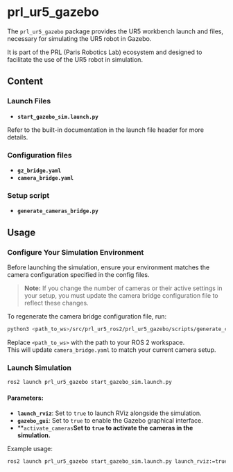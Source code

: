 # prl_ur5_gazebo

The `prl_ur5_gazebo` package provides the UR5 workbench launch and files, necessary for simulating the UR5 robot in Gazebo.

It is part of the PRL (Paris Robotics Lab) ecosystem and designed to facilitate the use of the UR5 robot in simulation.

## Content

### Launch Files
- **`start_gazebo_sim.launch.py`**  

Refer to the built-in documentation in the launch file header for more details.

### Configuration files
- **`gz_bridge.yaml`**
- **`camera_bridge.yaml`**

### Setup script
- **`generate_cameras_bridge.py`**

## Usage

### Configure Your Simulation Environment

Before launching the simulation, ensure your environment matches the camera configuration specified in the config files.

> **Note:** If you change the number of cameras or their active settings in your setup, you must update the camera bridge configuration file to reflect these changes.

To regenerate the camera bridge configuration file, run:

```bash
python3 <path_to_ws>/src/prl_ur5_ros2/prl_ur5_gazebo/scripts/generate_cameras_bridge.py -o <path_to_ws>/src/prl_ur5_ros2/prl_ur5_gazebo/config/camera_bridge.yaml
```

Replace `<path_to_ws>` with the path to your ROS 2 workspace.  
This will update `camera_bridge.yaml` to match your current camera setup.



### Launch Simulation

```bash
ros2 launch prl_ur5_gazebo start_gazebo_sim.launch.py
```

#### Parameters:
- **`launch_rviz`**: Set to `true` to launch RViz alongside the simulation.
- **`gazebo_gui`**: Set to `true` to enable the Gazebo graphical interface.
- **`activate_cameras`**Set to `true` to activate the cameras in the simulation.**

Example usage:

```bash
ros2 launch prl_ur5_gazebo start_gazebo_sim.launch.py launch_rviz:=true gazebo_gui:=true
```
